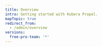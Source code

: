```yaml
---
title: Overview
intro: Getting started with Kubera Propel.
mapTopic: true
redirect_from:
  - /admin/overview
versions:
  free-pro-team: '*'
---
```

